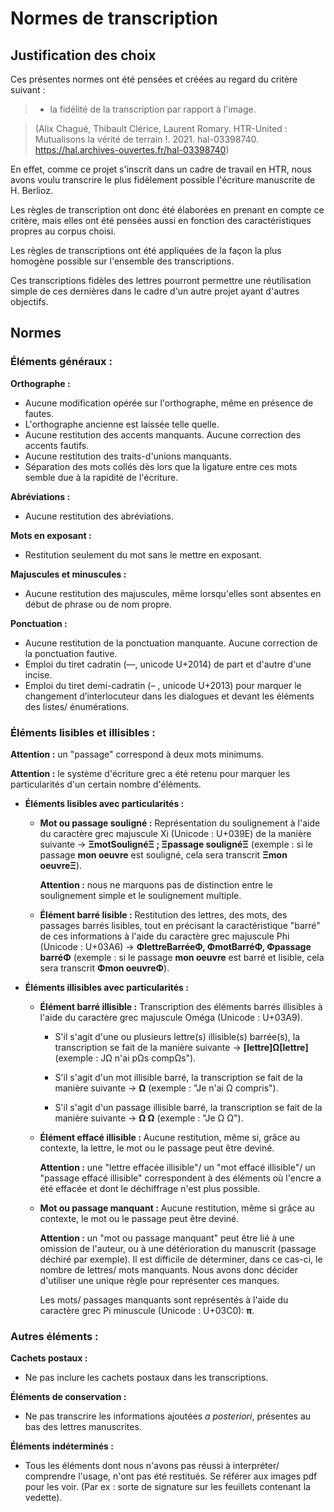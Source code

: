 # Normes de transcription

## Justification des choix

Ces présentes normes ont été pensées et créées au regard du critère suivant : 

> - la fidélité de la transcription par rapport à l'image.

> (Alix Chagué, Thibault Clérice, Laurent Romary. HTR-United : Mutualisons la vérité de terrain !. 2021. hal-03398740. https://hal.archives-ouvertes.fr/hal-03398740)

En effet, comme ce projet s'inscrit dans un cadre de travail en HTR, nous avons voulu transcrire le plus fidèlement possible l'écriture manuscrite de H. Berlioz. 

Les règles de transcription ont donc été élaborées en prenant en compte ce critère, mais elles ont été pensées aussi en fonction des caractéristiques propres au corpus choisi. 

Les règles de transcriptions ont été appliquées de la façon la plus homogène possible sur l'ensemble des transcriptions.

Ces transcriptions fidèles des lettres pourront permettre une réutilisation simple de ces dernières dans le cadre d'un autre projet ayant d'autres objectifs. 

## Normes

### Éléments généraux : 

**Orthographe :**
- Aucune modification opérée sur l'orthographe, même en présence de fautes.
- L'orthographe ancienne est laissée telle quelle. 
- Aucune restitution des accents manquants. Aucune correction des accents fautifs.  
- Aucune restitution des traits-d'unions manquants.
- Séparation des mots collés dès lors que la ligature entre ces mots semble due à la rapidité de l'écriture.

**Abréviations :**
- Aucune restitution des abréviations. 

**Mots en exposant :**
- Restitution seulement du mot sans le mettre en exposant.

**Majuscules et minuscules :**
-  Aucune restitution des majuscules, même lorsqu'elles sont absentes en début de phrase ou de nom propre.    

**Ponctuation :**
- Aucune restitution de la ponctuation manquante. Aucune correction de la ponctuation fautive. 
- Emploi du tiret cadratin (—, unicode U+2014) de part et d'autre d'une incise. 
- Emploi du tiret demi-cadratin (– , unicode U+2013) pour marquer le changement d’interlocuteur dans les dialogues et devant les éléments des listes/ énumérations.

### Éléments lisibles et illisibles : 

**Attention :** un "passage" correspond à deux mots minimums. 

**Attention :** le système d'écriture grec a été retenu pour marquer les particularités d'un certain nombre d'éléments. 

* **Éléments lisibles avec particularités :**

  * **Mot ou passage souligné :** Représentation du soulignement à l'aide du caractère grec majuscule Xi (Unicode : U+039E) de la manière suivante → **ΞmotSoulignéΞ ; Ξpassage soulignéΞ** (exemple : si le passage **mon oeuvre** est souligné, cela sera transcrit **Ξmon oeuvreΞ**). 
  
    **Attention :** nous ne marquons pas de distinction entre le soulignement simple et le soulignement multiple.

  * **Élément barré lisible :** Restitution des lettres, des mots, des passages barrés lisibles, tout en précisant la caractéristique "barré" de ces informations à l'aide du caractère grec majuscule Phi (Unicode : U+03A6) → **ΦlettreBarréeΦ, ΦmotBarréΦ, Φpassage barréΦ** (exemple : si le passage **mon oeuvre** est barré et lisible, cela sera transcrit **Φmon oeuvreΦ**).   


* **Éléments illisibles avec particularités :** 

  * **Élément barré illisible :** Transcription des éléments barrés illisibles à l'aide du caractère grec majuscule Oméga (Unicode : U+03A9). 

    * S'il s'agit d'une ou plusieurs lettre(s) illisible(s) barrée(s), la transcription se fait de la manière suivante → **[lettre]Ω[lettre]**(exemple : JΩ n'ai pΩs compΩs").

    * S'il s'agit d'un mot illisible barré, la transcription se fait de la manière suivante → **Ω** (exemple : "Je n'ai Ω compris").

    * S'il s'agit d'un passage illisible barré, la transcription se fait de la manière suivante → **Ω Ω** (exemple : "Je Ω Ω").

  * **Élément effacé illisible :** Aucune restitution, même si, grâce au contexte, la lettre, le mot ou le passage peut être deviné. 

    **Attention :** une "lettre effacée illisible"/ un "mot effacé illisible"/ un "passage effacé illisible" correspondent à des éléments où l'encre a été effacée et dont le déchiffrage n'est plus possible. 

  * **Mot ou passage manquant :** Aucune restitution, même si grâce au contexte, le mot ou le passage peut être deviné. 

    **Attention :** un "mot ou passage manquant" peut être lié à une omission de l'auteur, ou à une détérioration du manuscrit (passage déchiré par exemple). Il est difficile de déterminer, dans ce cas-ci, le nombre de lettres/ mots manquants. Nous avons donc décider d'utiliser une unique règle pour représenter ces manques.

    Les mots/ passages manquants sont représentés à l'aide du caractère grec Pi minuscule (Unicode : U+03C0): **π**.



### Autres éléments :

**Cachets postaux :**  
- Ne pas inclure les cachets postaux dans les transcriptions. 

**Éléments de conservation :**
- Ne pas transcrire les informations ajoutées *a posteriori*, présentes au bas des lettres manuscrites.

**Éléments indéterminés :**
- Tous les éléments dont nous n'avons pas réussi à interpréter/ comprendre l'usage, n'ont pas été restitués. Se référer aux images pdf pour les voir. 
(Par ex : sorte de signature sur les feuillets contenant la vedette). 
